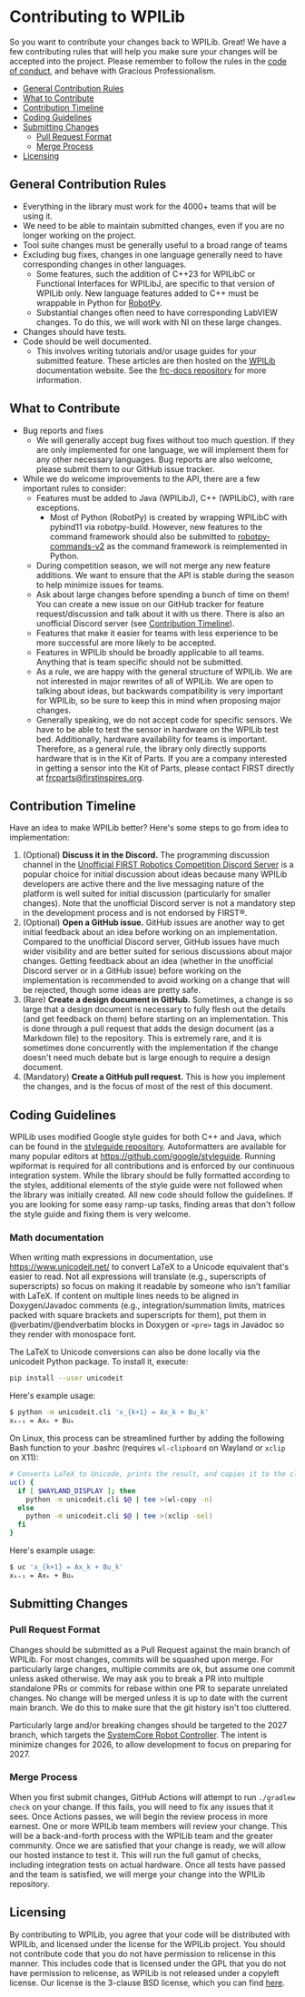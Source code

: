 # Contributing to WPILib

So you want to contribute your changes back to WPILib. Great! We have a few contributing rules that will help you make sure your changes will be accepted into the project. Please remember to follow the rules in the [code of conduct](https://github.com/wpilibsuite/allwpilib/blob/main/CODE_OF_CONDUCT.md), and behave with Gracious Professionalism.

- [General Contribution Rules](#general-contribution-rules)
- [What to Contribute](#what-to-contribute)
- [Contribution Timeline](#contribution-timeline)
- [Coding Guidelines](#coding-guidelines)
- [Submitting Changes](#submitting-changes)
    - [Pull Request Format](#pull-request-format)
    - [Merge Process](#merge-process)
- [Licensing](#licensing)

## General Contribution Rules

- Everything in the library must work for the 4000+ teams that will be using it.
- We need to be able to maintain submitted changes, even if you are no longer working on the project.
- Tool suite changes must be generally useful to a broad range of teams
- Excluding bug fixes, changes in one language generally need to have corresponding changes in other languages.
    - Some features, such the addition of C++23 for WPILibC or Functional Interfaces for WPILibJ, are specific to that version of WPILib only. New language features added to C++ must be wrappable in Python for [RobotPy](https://github.com/robotpy).
    - Substantial changes often need to have corresponding LabVIEW changes. To do this, we will work with NI on these large changes.
- Changes should have tests.
- Code should be well documented.
    - This involves writing tutorials and/or usage guides for your submitted feature. These articles are then hosted on the [WPILib](https://docs.wpilib.org/) documentation website. See the [frc-docs repository](https://github.com/wpilibsuite/frc-docs) for more information.

## What to Contribute

- Bug reports and fixes
    - We will generally accept bug fixes without too much question. If they are only implemented for one language, we will implement them for any other necessary languages. Bug reports are also welcome, please submit them to our GitHub issue tracker.
- While we do welcome improvements to the API, there are a few important rules to consider:
    - Features must be added to Java (WPILibJ), C++ (WPILibC), with rare exceptions.
        - Most of Python (RobotPy) is created by wrapping WPILibC with pybind11 via robotpy-build. However, new features to the command framework should also be submitted to [robotpy-commands-v2](https://github.com/robotpy/robotpy-commands-v2) as the command framework is reimplemented in Python.
    - During competition season, we will not merge any new feature additions. We want to ensure that the API is stable during the season to help minimize issues for teams.
    - Ask about large changes before spending a bunch of time on them! You can create a new issue on our GitHub tracker for feature request/discussion and talk about it with us there. There is also an unofficial Discord server (see [Contribution Timeline](#contribution-timeline)).
    - Features that make it easier for teams with less experience to be more successful are more likely to be accepted.
    - Features in WPILib should be broadly applicable to all teams. Anything that is team specific should not be submitted.
    - As a rule, we are happy with the general structure of WPILib. We are not interested in major rewrites of all of WPILib. We are open to talking about ideas, but backwards compatibility is very important for WPILib, so be sure to keep this in mind when proposing major changes.
    - Generally speaking, we do not accept code for specific sensors. We have to be able to test the sensor in hardware on the WPILib test bed. Additionally, hardware availability for teams is important. Therefore, as a general rule, the library only directly supports hardware that is in the Kit of Parts. If you are a company interested in getting a sensor into the Kit of Parts, please contact FIRST directly at frcparts@firstinspires.org.

## Contribution Timeline

Have an idea to make WPILib better? Here's some steps to go from idea to implementation:

1. (Optional) **Discuss it in the Discord.** The programming discussion channel in the [Unofficial FIRST Robotics Competition Discord Server](https://discord.com/invite/frc) is a popular choice for initial discussion about ideas because many WPILib developers are active there and the live messaging nature of the platform is well suited for initial discussion (particularly for smaller changes). Note that the unofficial Discord server is not a mandatory step in the development process and is not endorsed by FIRST®.
2. (Optional) **Open a GitHub issue.** GitHub issues are another way to get initial feedback about an idea before working on an implementation. Compared to the unofficial Discord server, GitHub issues have much wider visibility and are better suited for serious discussions about major changes. Getting feedback about an idea (whether in the unofficial Discord server or in a GitHub issue) before working on the implementation is recommended to avoid working on a change that will be rejected, though some ideas are pretty safe.
3. (Rare) **Create a design document in GitHub.** Sometimes, a change is so large that a design document is necessary to fully flesh out the details (and get feedback on them) before starting on an implementation. This is done through a pull request that adds the design document (as a Markdown file) to the repository. This is extremely rare, and it is sometimes done concurrently with the implementation if the change doesn't need much debate but is large enough to require a design document.
4. (Mandatory) **Create a GitHub pull request.** This is how you implement the changes, and is the focus of most of the rest of this document.

## Coding Guidelines

WPILib uses modified Google style guides for both C++ and Java, which can be found in the [styleguide repository](https://github.com/wpilibsuite/styleguide). Autoformatters are available for many popular editors at https://github.com/google/styleguide. Running wpiformat is required for all contributions and is enforced by our continuous integration system.
While the library should be fully formatted according to the styles, additional elements of the style guide were not followed when the library was initially created. All new code should follow the guidelines. If you are looking for some easy ramp-up tasks, finding areas that don't follow the style guide and fixing them is very welcome.

### Math documentation

When writing math expressions in documentation, use https://www.unicodeit.net/ to convert LaTeX to a Unicode equivalent that's easier to read. Not all expressions will translate (e.g., superscripts of superscripts) so focus on making it readable by someone who isn't familiar with LaTeX. If content on multiple lines needs to be aligned in Doxygen/Javadoc comments (e.g., integration/summation limits, matrices packed with square brackets and superscripts for them), put them in @verbatim/@endverbatim blocks in Doxygen or `<pre>` tags in Javadoc so they render with monospace font.

The LaTeX to Unicode conversions can also be done locally via the unicodeit Python package. To install it, execute:
```bash
pip install --user unicodeit
```

Here's example usage:
```bash
$ python -m unicodeit.cli 'x_{k+1} = Ax_k + Bu_k'
xₖ₊₁ = Axₖ + Buₖ
```

On Linux, this process can be streamlined further by adding the following Bash function to your .bashrc (requires `wl-clipboard` on Wayland or `xclip` on X11):
```bash
# Converts LaTeX to Unicode, prints the result, and copies it to the clipboard
uc() {
  if [ $WAYLAND_DISPLAY ]; then
    python -m unicodeit.cli $@ | tee >(wl-copy -n)
  else
    python -m unicodeit.cli $@ | tee >(xclip -sel)
  fi
}
```

Here's example usage:
```bash
$ uc 'x_{k+1} = Ax_k + Bu_k'
xₖ₊₁ = Axₖ + Buₖ
```

## Submitting Changes

### Pull Request Format

Changes should be submitted as a Pull Request against the main branch of WPILib. For most changes, commits will be squashed upon merge. For particularly large changes, multiple commits are ok, but assume one commit unless asked otherwise. We may ask you to break a PR into multiple standalone PRs or commits for rebase within one PR to separate unrelated changes. No change will be merged unless it is up to date with the current main branch. We do this to make sure that the git history isn't too cluttered.

Particularly large and/or breaking changes should be targeted to the 2027 branch, which targets the [SystemCore Robot Controller](https://community.firstinspires.org/introducing-the-future-mobile-robot-controller). The intent is minimize changes for 2026, to allow development to focus on preparing for 2027.

### Merge Process

When you first submit changes, GitHub Actions will attempt to run `./gradlew check` on your change. If this fails, you will need to fix any issues that it sees. Once Actions passes, we will begin the review process in more earnest. One or more WPILib team members will review your change. This will be a back-and-forth process with the WPILib team and the greater community. Once we are satisfied that your change is ready, we will allow our hosted instance to test it. This will run the full gamut of checks, including integration tests on actual hardware. Once all tests have passed and the team is satisfied, we will merge your change into the WPILib repository.

## Licensing

By contributing to WPILib, you agree that your code will be distributed with WPILib, and licensed under the license for the WPILib project. You should not contribute code that you do not have permission to relicense in this manner. This includes code that is licensed under the GPL that you do not have permission to relicense, as WPILib is not released under a copyleft license. Our license is the 3-clause BSD license, which you can find [here](LICENSE.md).
